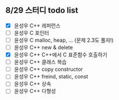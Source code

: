 ## 8/29 스터디 todo list

- [X] 윤성우 C++ 레퍼런스
- [ ] 윤성우 C 포인터
- [ ] 윤성우 C malloc, heap, ... (문제 2.3도 풀자!)
- [ ] 윤성우 C++ new & delete
- [X] 윤성우 C++ C++에서 C 표준함수 호출하기
- [ ] 윤성우 C++ 클래스 복습
- [ ] 윤성우 C++ copy constructor
- [ ] 윤성우 C++ freind, static, const
- [ ] 윤성우 C++ 상속
- [ ] 윤성우 C++ 다형성